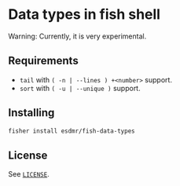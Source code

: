 # Data types in fish shell

Warning: Currently, it is very experimental.

## Requirements

- `tail` with `( -n | --lines ) +<number>` support.
- `sort` with `( -u | --unique )` support.

## Installing

```sh
fisher install esdmr/fish-data-types
```

## License

See [`LICENSE`](LICENSE).
